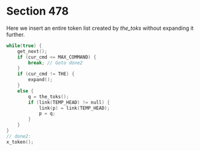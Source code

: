 # Section 478

Here we insert an entire token list created by *the_toks* without expanding it further.

```c << Expand the next part of the input >>=
while(true) {
    get_next();
    if (cur_cmd <= MAX_COMMAND) {
        break; // Goto done2
    }
    if (cur_cmd != THE) {
        expand();
    }
    else {
        q = the_toks();
        if (link(TEMP_HEAD) != null) {
            link(p) = link(TEMP_HEAD);
            p = q;
        }
    }
}
// done2:
x_token();
```
